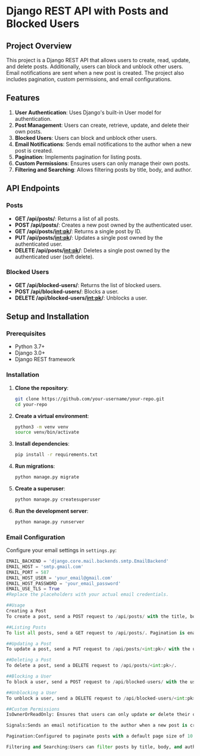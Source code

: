 # Django REST API with Posts and Blocked Users

## Project Overview

This project is a Django REST API that allows users to create, read, update, and delete posts. Additionally, users can block and unblock other users. Email notifications are sent when a new post is created. The project also includes pagination, custom permissions, and email configurations.

## Features

1. **User Authentication**: Uses Django's built-in User model for authentication.
2. **Post Management**: Users can create, retrieve, update, and delete their own posts.
3. **Blocked Users**: Users can block and unblock other users.
4. **Email Notifications**: Sends email notifications to the author when a new post is created.
5. **Pagination**: Implements pagination for listing posts.
6. **Custom Permissions**: Ensures users can only manage their own posts.
7. **Filtering and Searching**: Allows filtering posts by title, body, and author.

## API Endpoints

### Posts
- **GET /api/posts/**: Returns a list of all posts.
- **POST /api/posts/**: Creates a new post owned by the authenticated user.
- **GET /api/posts/<int:pk>/**: Returns a single post by ID.
- **PUT /api/posts/<int:pk>/**: Updates a single post owned by the authenticated user.
- **DELETE /api/posts/<int:pk>/**: Deletes a single post owned by the authenticated user (soft delete).

### Blocked Users
- **GET /api/blocked-users/**: Returns the list of blocked users.
- **POST /api/blocked-users/**: Blocks a user.
- **DELETE /api/blocked-users/<int:pk>/**: Unblocks a user.

## Setup and Installation

### Prerequisites
- Python 3.7+
- Django 3.0+
- Django REST framework

### Installation

1. **Clone the repository**:
    ```bash
    git clone https://github.com/your-username/your-repo.git
    cd your-repo
    ```

2. **Create a virtual environment**:
    ```bash
    python3 -m venv venv
    source venv/bin/activate
    ```

3. **Install dependencies**:
    ```bash
    pip install -r requirements.txt
    ```

4. **Run migrations**:
    ```bash
    python manage.py migrate
    ```

5. **Create a superuser**:
    ```bash
    python manage.py createsuperuser
    ```

6. **Run the development server**:
    ```bash
    python manage.py runserver
    ```

### Email Configuration

Configure your email settings in `settings.py`:

```python
EMAIL_BACKEND = 'django.core.mail.backends.smtp.EmailBackend'
EMAIL_HOST = 'smtp.gmail.com'
EMAIL_PORT = 587
EMAIL_HOST_USER = 'your_email@gmail.com'
EMAIL_HOST_PASSWORD = 'your_email_password'
EMAIL_USE_TLS = True
#Replace the placeholders with your actual email credentials.

##Usage
Creating a Post
To create a post, send a POST request to /api/posts/ with the title, body, and author fields.

##Listing Posts
To list all posts, send a GET request to /api/posts/. Pagination is enabled by default.

##Updating a Post
To update a post, send a PUT request to /api/posts/<int:pk>/ with the updated data.

##Deleting a Post
To delete a post, send a DELETE request to /api/posts/<int:pk>/.

##Blocking a User
To block a user, send a POST request to /api/blocked-users/ with the user and blocked_user fields.

##Unblocking a User
To unblock a user, send a DELETE request to /api/blocked-users/<int:pk>/.

##Custom Permissions
IsOwnerOrReadOnly: Ensures that users can only update or delete their own posts. Superusers have full access.

Signals:Sends an email notification to the author when a new post is created.

Pagination:Configured to paginate posts with a default page size of 10.

Filtering and Searching:Users can filter posts by title, body, and author using query parameters.
